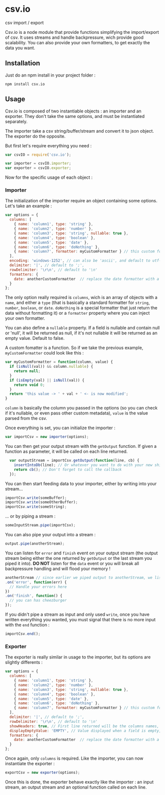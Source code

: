 # csv.io
csv import / export

Csv.io is a node module that provide functions simplifying the import/export of csv. It uses streams and handle backpressure, wich provide good scalability. You can also provide your own formatters, to get exactly the data you want.

## Installation
Just do an npm install in your project folder :
```
npm install csv.io
```

## Usage
Csv.io is composed of two instantiable objects : an importer and an exporter. They don't take the same options, and must be instantiated separately.

The importer take a csv string/buffer/stream and convert it to json object. The exporter do the opposite.

But first let's require everything you need :
```javascript
var csvIO = require('csv.io');

var importer = csvIO.importer;
var exporter = csvIO.exporter;
```
Now for the specific usage of each object :

### Importer
The initialization of the importer require an object containing some options. Let's take an example :

```javascript
var options = {
  columns: [
    { name: 'column1', type: 'string' },
    { name: 'column2', type: 'number' },
    { name: 'column3', type: 'string', nullable: true },
    { name: 'column4', type: 'boolean' },
    { name: 'column5', type: 'date' },
    { name: 'column6', type: 'doNothing' },
    { name: 'column7', formatter: myCustomFormatter } // this custom formatter is specific to this column
  ],
  encoding: 'windows-1252', // can also be 'ascii', and default to utf-8
  delimiter: '|', // default to ';',
  rowDelimiter: '\r\n', // default to '\n'
  formatters: {
    date: anotherCustomFormatter  // replace the date formatter with a custom one
  }
};
```
The only option really required is `columns`, wich is an array of objects with a `name`, and either a `type` (that is basically a standard formatter for `string`, `number`, `boolean`, or `date`. `doNothing` is a special formatter that just return the data without formatting it) or a `formatter` property where you can inject your own formatter.

You can also define a `nullable` property. If a field is nullable and contain null or 'null', it will be returned as null, if it's not nullable it will be returned as an empty value. Default to false.

A custom fomatter is a function. So if we take the previous example, `myCustomFormatter` could look like this :

```javascript
var myCustomFormatter = function(column, value) {
  if (isNull(val)) && column.nullable) {
    return null;
  }
  if (isEmpty(val) || isNull(val)) {
    return void 0;
  }
  return 'this value -> ' + val + ' <- is now modified';
}
```

`column` is basically the column you passed in the options (so you can check if it's nullable, or even pass other custom metadata), `value` is the value parsed from the csv.

Once everything is set, you can initialize the importer :
```javascript
var importCsv = new importer(options);
```

You can then get your output stream with the `getOutput` function. If given a function as parameter, it will be called on each line returned.

```javascript
  var outputStream = importCsv.getOutput(function(line, cb) {
    insertIntoDb(line); // Or whatever you want to do with your new shiny object
    return cb(); // Don't forget to call the callback
  });
```

You can then start feeding data to your importer, either by writing into your stream...
```javascript
importCsv.write(someBuffer);
importCsv.write(someOtherBuffer);
importCsv.write(someString);
```

... or by piping a stream :

```javascript
someInputStream.pipe(importCsv);
```

You can also pipe your output into a stream :

```javascript
output.pipe(anotherStream);
```

You can listen for `error` and `finish` event on your output stream (the output stream being either the one returned by `getOutput` or the last stream you piped it into). **DO NOT** listen for the `data` event or you will break all backpressure handling and will flood your memory !

```javascript
anotherStream // since earlier we piped output to anotherStream, we listen to the latter
.on('error', function(err) {
  // Handle your errors here
})
.on('finish', function() {
  // you can has cheezburger
});
```

If you didn't pipe a stream as input and only used `write`, once you have written everything you wanted, you must signal
that there is no more input with the `end` function :

```javascript
importCsv.end();
```

### Exporter
The exporter is really similar in usage to the importer, but its options are slightly differents :

```javascript
var options = {
  columns: [
    { name: 'column1', type: 'string' },
    { name: 'column2', type: 'number' },
    { name: 'column3', type: 'string', nullable: true },
    { name: 'column4', type: 'boolean' },
    { name: 'column5', type: 'date' },
    { name: 'column6', type: 'doNothing' },
    { name: 'column7', formatter: myCustomFormatter } // this custom formatter is specific to this column
  ],
  delimiter: '|', // default to ';',
  rowDelimiter: '\r\n', // default to '\n'
  showHeaders: true, // First line returned will be the columns names, default to false
  displayEmptyValue: 'EMPTY', // Value displayed when a field is empty, default to empty string
  formatters: {
    date: anotherCustomFormatter  // replace the date formatter with a custom one
  }
};
```

Once again, only `columns` is required.
Like the importer, you can now instantiate the exporter :

```javascript
exportCsv = new exporter(options);
```

Once this is done, the exporter behave exactly like the importer : an input stream, an output stream and an optional function called on each line.
